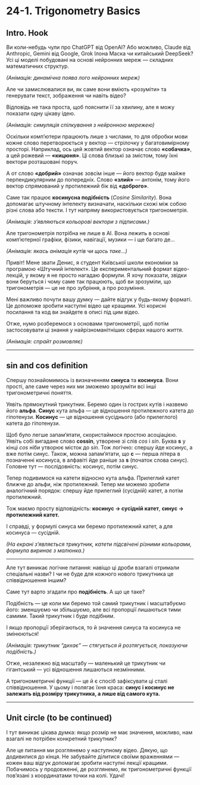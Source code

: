# 24-1. Trigonometry Basics

## Intro. Hook

Ви коли-небудь чули про ChatGPT від OpenAI? Або можливо, Claude від Anthropic, Gemini від Google, Grok Ілона Маска чи китайський DeepSeek?
Усі ці моделі побудовані на основі нейронних мереж — складних математичних структур.

_(Анімація: динамічна поява лого нейронних мереж)_

Але чи замислювалися ви, як саме вони вміють «розуміти» та генерувати текст, зображення чи навіть відео?

Відповідь не така проста, щоб пояснити її за хвилину, але я можу показати одну цікаву ідею.

_(Анімація: симуляція спілкування з нейронною мережею)_

Оскільки комп’ютери працюють лише з числами, то для обробки мови кожне слово перетворюється у вектор — стрілочку у багатовимірному просторі.
Наприклад, ось цей жовтий вектор означає слово **«собачка»**, а цей рожевий — **«кицюня»**.
Ці слова близькі за змістом, тому їхні вектори розташовані поруч.

А от слово **«добрий»** означає зовсім інше — його вектор буде майже перпендикулярним до попередніх.
Слово **«злий»** — антонім, тому його вектор спрямований у протилежний бік від **«доброго»**.

Саме так працює **косинусна подібність** (_Cosine Similarity_).
Вона допомагає штучному інтелекту визначати, наскільки схожі між собою різні слова або тексти. І тут напряму використовується тригонометрія.

_(Анімація: з’являються кольорові вектори з підписами.)_

Але тригонометрія потрібна не лише в AI. Вона лежить в основі комп’ютерної графіки, фізики, навігації, музики — і ще багато де...

_(Анімація: якась анімація кутів чи щось таке...)_

Привіт! Мене звати Денис, я студент Київської школи економіки за програмою «Штучний інтелект».
Це експериментальний формат відео-лекцій, у якому я не просто нагадаю формули. Я хочу показати, звідки вони беруться і чому саме так працюють, щоб ви зрозуміли, що тригонометрія — це не про зубріння, а про розуміння.

Мені важливо почути вашу думку — дайте відгук у будь-якому форматі. Це допоможе зробити наступні відео ще кращими.
Усі корисні посилання та код ви знайдете в описі під цим відео.

Отже, нумо розберемося з основами тригонометрії, щоб потім застосовувати ці знання у найрізноманітніших сферах нашого життя.

_(Анімація: спрайт розмовляє)_

---

## sin and cos definition

Спершу познайомимось із визначенням **синуса** та **косинуса**.
Вони прості, але саме через них ми зможемо зрозуміти всі інші тригонометричні поняття.

Уявіть прямокутний трикутник.
Беремо один із гострих кутів і назвемо його **альфа**.
**Синус** кута альфа — це відношення протилежного катета до гіпотенузи.
**Косинус** — це відношення сусіднього (або прилеглого) катета до гіпотенузи.

Щоб було легше запам’ятати, скористаймося простою асоціацією.
Уявіть собі вигадане слово **cossin**, утворене зі слів _cos_ і _sin_.
Буква **s** у кінці _cos_ ніби утворює місток до _sin_.
Тож логічно: спершу йде косинус, а вже потім синус.
Також, можна запам’ятати, що **c** — перша літера в позначенні косинуса, в алфавіті йде раніше за **s** (початок слова синус).
Головне тут — послідовність: косинус, потім синус.

Тепер подивимося на катети відносно кута альфа.
Прилеглий катет ближче до альфи, ніж протилежний.
Тепер ми можемо зробити аналогічний порядок:
спершу йде прилеглий (сусідній) катет, а потім протилежний.

Тож маємо просту відповідність:
**косинус → сусідній катет**,
**синус → протилежний катет.**

І справді, у формулі синуса ми беремо протилежний катет,
а для косинуса — сусідній.

_(На екрані з’являється трикутник, катети підсвічені різними кольорами, формула виринає з малюнка.)_

---

Але тут виникає логічне питання:
навіщо ці дроби взагалі отримали спеціальні назви?
І чи не буде для кожного нового трикутника це співвідношення іншим?

Саме тут варто згадати про **подібність**.
А що це таке?

Подібність — це коли ми беремо той самий трикутник і масштабуємо його:
зменшуємо чи збільшуємо, але всі пропорції лишаються тими самими.
Такий трикутник і буде подібним.

І якщо пропорції зберігаються,
то й значення синуса та косинуса не змінюються!

_(Анімація: трикутник “дихає” — стягується й розтягується, показуючи подібність.)_

Отже, незалежно від масштабу — маленький це трикутник чи гігантський —
усі відношення лишаються незмінними.

А тригонометричні функції — це й є спосіб зафіксувати ці сталі співвідношення.
У цьому і полягає їхня краса:
**синус і косинус не залежать від розміру трикутника, а лише від самого кута.**

---

## Unit circle (to be continued)

І тут виникає цікава думка:
якщо розмір не має значення,
можливо, нам взагалі не потрібен конкретний трикутник?

Але це питання ми розглянемо у наступному відео.
Дякую, що додивилися до кінця.
Не забувайте ділитися своїми враженнями — кожен ваш відгук допомагає зробити наступні лекції кращими.
Побачимось у продовженні, де розглянемо, як тригонометричні функції пов’язані з координатами точки на колі.
Удачі!
